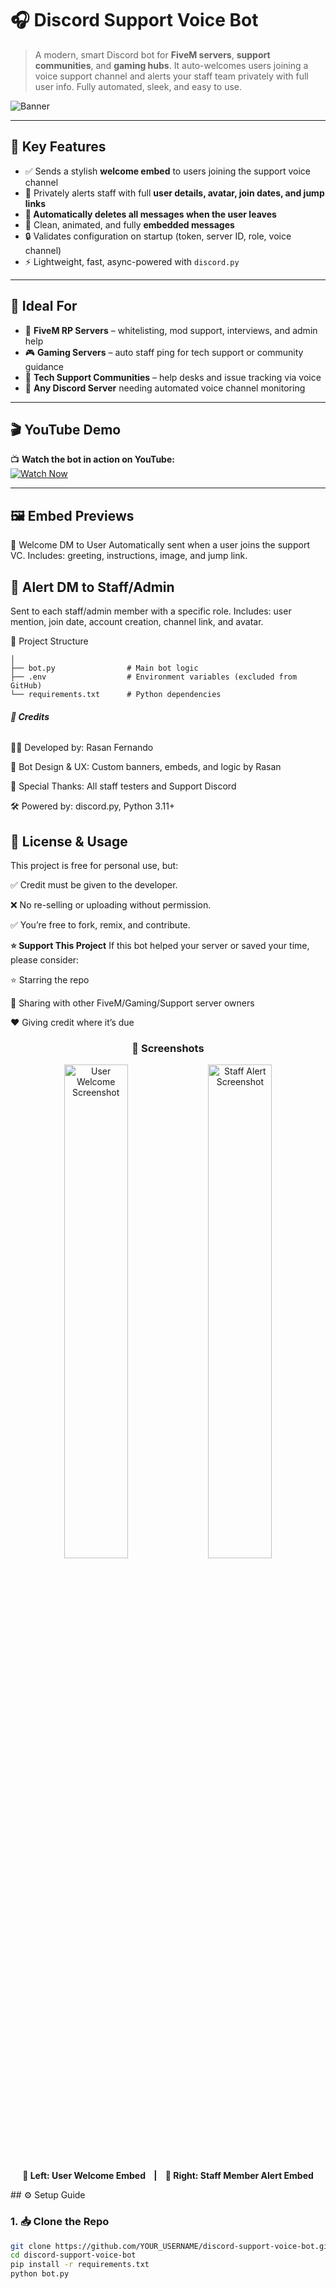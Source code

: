 # 🎧 Discord Support Voice Bot

> A modern, smart Discord bot for **FiveM servers**, **support communities**, and **gaming hubs**. It auto-welcomes users joining a voice support channel and alerts your staff team privately with full user info. Fully automated, sleek, and easy to use.

![Banner](https://cdn.discordapp.com/attachments/1399310612877676578/1399326598146035792/ozZUEKJ.png?ex=688897f3&is=68874673&hm=e95055a4cafa11eea1d966308bb77400f6ba13d74ae03552971c965b12a1d2b4&)

---

## 📌 Key Features

- ✅ Sends a stylish **welcome embed** to users joining the support voice channel
- 🚨 Privately alerts staff with full **user details, avatar, join dates, and jump links**
- **🧹 Automatically deletes all messages when the user leaves**
- 🎨 Clean, animated, and fully **embedded messages**
- 🔒 Validates configuration on startup (token, server ID, role, voice channel)
- ⚡ Lightweight, fast, async-powered with `discord.py`

---

## 🧠 Ideal For

- 🚓 **FiveM RP Servers** – whitelisting, mod support, interviews, and admin help
- 🎮 **Gaming Servers** – auto staff ping for tech support or community guidance
- 🧰 **Tech Support Communities** – help desks and issue tracking via voice
- 💬 **Any Discord Server** needing automated voice channel monitoring

---

## 🎬 YouTube Demo

📺 **Watch the bot in action on YouTube:**  
[![Watch Now](https://img.shields.io/badge/Watch%20on-YouTube-red?style=for-the-badge&logo=youtube)](https://your-youtube-link.com)



---

## **🖼️ Embed Previews**
👋 Welcome DM to User
Automatically sent when a user joins the support VC.
Includes: greeting, instructions, image, and jump link.


## **👮 Alert DM to Staff/Admin**
Sent to each staff/admin member with a specific role.
Includes: user mention, join date, account creation, channel link, and avatar.


📂 Project Structure

``` 📁 discord-support-voice-bot
│
├── bot.py                # Main bot logic
├── .env                  # Environment variables (excluded from GitHub)
└── requirements.txt      # Python dependencies
```

###### **👤 Credits**

  👨‍💻 Developed by: Rasan Fernando 

  🎨 Bot Design & UX: Custom banners, embeds, and logic by Rasan

  💬 Special Thanks: All staff testers and Support Discord

  🛠️ Powered by: discord.py, Python 3.11+

## **📜 License & Usage**

This project is free for personal use, but:

✅ Credit must be given to the developer.

❌ No re-selling or uploading without permission.

✅ You’re free to fork, remix, and contribute.

**⭐ Support This Project**
If this bot helped your server or saved your time, please consider:

⭐ Starring the repo

📢 Sharing with other FiveM/Gaming/Support server owners

❤️ Giving credit where it’s due

<h3 align="center">📸 Screenshots</h3>

<p align="center">
  <img src="https://cdn.discordapp.com/attachments/1399312536918163518/1399330403940302900/hwAUbii.png?ex=68889b7e&is=688749fe&hm=19e12e76cc78bb5645a6b52663aefacf857f74d233ac34bdc929c501db76a0b1&" alt="User Welcome Screenshot" width="45%" />
  <img src="https://cdn.discordapp.com/attachments/1399312536918163518/1399330660128264262/ajGu4KZ.png?ex=68889bbb&is=68874a3b&hm=40bd43b2a58aa640b3bec136fc953387030e5c225a1d64b49a388c88c2c75e52&" alt="Staff Alert Screenshot" width="45%" />
</p>

<p align="center">
  <b>👤 Left: User Welcome Embed &nbsp;&nbsp;&nbsp;|&nbsp;&nbsp;&nbsp; 🔔 Right: Staff Member Alert Embed</b>
</p>
## ⚙️ Setup Guide

### 1. 📥 Clone the Repo

```bash
git clone https://github.com/YOUR_USERNAME/discord-support-voice-bot.git
cd discord-support-voice-bot
pip install -r requirements.txt
python bot.py
```
